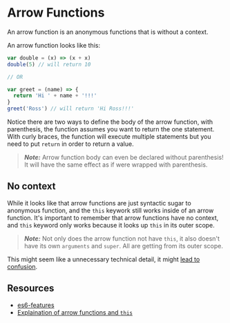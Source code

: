 # Arrow Functions

An arrow function is an anonymous functions that is without a context.  

An arrow function looks like this:

```js
var double = (x) => (x + x)
double(5) // will return 10

// OR 

var greet = (name) => {
  return 'Hi ' + name + '!!!'
}
greet('Ross') // will return 'Hi Ross!!!'
```

Notice there are two ways to define the body of the arrow function, with parenthesis, the function assumes you want to return the one statement.  With curly braces, the function will execute multiple statements but you need to put `return` in order to return a value.

> _**Note:**_ Arrow function body can even be declared without parenthesis! It will have the same effect as if were wrapped with parenthesis.

## No context

While it looks like that arrow functions are just syntactic sugar to anonymous function, and the `this` keywork still works inside of an arrow function.  It's important to remember that arrow functions have no context, and `this` keyword only works because it looks up `this` in its outer scope. 

> _**Note:**_ Not only does the arrow function not have `this`, it also doesn't have its own `arguments` and `super`.  All are getting from its outer scope.

This might seem like a unnecessary technical detail, it might [lead to confusion](https://twitter.com/jeffrey_way/status/717003578842415105).

## Resources
* [es6-features](http://es6-features.org/#ExpressionBodies)
* [Explaination of arrow functions and `this`](https://github.com/getify/You-Dont-Know-JS/blob/master/es6%20%26%20beyond/ch2.md#not-just-shorter-syntax-but-this)
